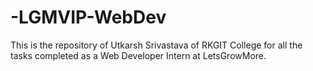 # -LGMVIP-WebDev
This is the repository of Utkarsh Srivastava of RKGIT College for all the tasks completed as a Web Developer Intern at LetsGrowMore.
